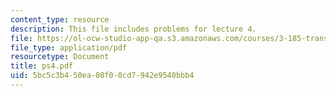 ```yaml
---
content_type: resource
description: This file includes problems for lecture 4.
file: https://ol-ocw-studio-app-qa.s3.amazonaws.com/courses/3-185-transport-phenomena-in-materials-engineering-fall-2003/5bc5c3b450ea08f00cd7942e9540bbb4_ps4.pdf
file_type: application/pdf
resourcetype: Document
title: ps4.pdf
uid: 5bc5c3b4-50ea-08f0-0cd7-942e9540bbb4
---
```

